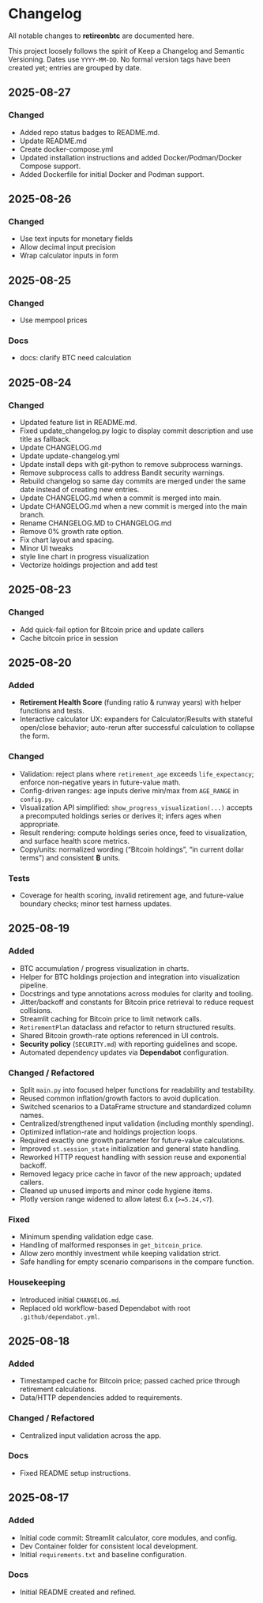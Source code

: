 # Changelog

All notable changes to **retireonbtc** are documented here.

This project loosely follows the spirit of Keep a Changelog and Semantic Versioning. Dates use `YYYY-MM-DD`. No formal version tags have been created yet; entries are grouped by date.

## 2025-08-27

### Changed
- Added repo status badges to README.md.
- Update README.md
- Create docker-compose.yml
- Updated installation instructions and added Docker/Podman/Docker Compose support.
- Added Dockerfile for initial Docker and Podman support.

## 2025-08-26

### Changed
- Use text inputs for monetary fields
- Allow decimal input precision
- Wrap calculator inputs in form

## 2025-08-25

### Changed
- Use mempool prices

### Docs
- docs: clarify BTC need calculation

## 2025-08-24

### Changed
- Updated feature list in README.md.
- Fixed update_changelog.py logic to display commit description and use title as fallback.
- Update CHANGELOG.md
- Update update-changelog.yml
- Update install deps with git-python to remove subprocess warnings.
- Remove subprocess calls to address Bandit security warnings.
- Rebuild changelog so same day commits are merged under the same date instead of creating new entries.
- Update CHANGELOG.md when a commit is merged into main.
- Update CHANGELOG.md when a new commit is merged into the main branch.
- Rename CHANGELOG.MD to CHANGELOG.md
- Remove 0% growth rate option.
- Fix chart layout and spacing.
- Minor UI tweaks
- style line chart in progress visualization
- Vectorize holdings projection and add test

## 2025-08-23

### Changed
- Add quick-fail option for Bitcoin price and update callers
- Cache bitcoin price in session

## 2025-08-20

### Added
- **Retirement Health Score** (funding ratio & runway years) with helper functions and tests.
- Interactive calculator UX: expanders for Calculator/Results with stateful open/close behavior; auto-rerun after successful calculation to collapse the form.

### Changed
- Validation: reject plans where `retirement_age` exceeds `life_expectancy`; enforce non-negative years in future-value math.
- Config-driven ranges: age inputs derive min/max from `AGE_RANGE` in `config.py`.
- Visualization API simplified: `show_progress_visualization(...)` accepts a precomputed holdings series or derives it; infers ages when appropriate.
- Result rendering: compute holdings series once, feed to visualization, and surface health score metrics.
- Copy/units: normalized wording (“Bitcoin holdings”, “in current dollar terms”) and consistent **₿** units.

### Tests
- Coverage for health scoring, invalid retirement age, and future-value boundary checks; minor test harness updates.

## 2025-08-19

### Added
- BTC accumulation / progress visualization in charts.
- Helper for BTC holdings projection and integration into visualization pipeline.
- Docstrings and type annotations across modules for clarity and tooling.
- Jitter/backoff and constants for Bitcoin price retrieval to reduce request collisions.
- Streamlit caching for Bitcoin price to limit network calls.
- `RetirementPlan` dataclass and refactor to return structured results.
- Shared Bitcoin growth-rate options referenced in UI controls.
- **Security policy** (`SECURITY.md`) with reporting guidelines and scope.
- Automated dependency updates via **Dependabot** configuration.

### Changed / Refactored
- Split `main.py` into focused helper functions for readability and testability.
- Reused common inflation/growth factors to avoid duplication.
- Switched scenarios to a DataFrame structure and standardized column names.
- Centralized/strengthened input validation (including monthly spending).
- Optimized inflation-rate and holdings projection loops.
- Required exactly one growth parameter for future-value calculations.
- Improved `st.session_state` initialization and general state handling.
- Reworked HTTP request handling with session reuse and exponential backoff.
- Removed legacy price cache in favor of the new approach; updated callers.
- Cleaned up unused imports and minor code hygiene items.
- Plotly version range widened to allow latest 6.x (`>=5.24,<7`).

### Fixed
- Minimum spending validation edge case.
- Handling of malformed responses in `get_bitcoin_price`.
- Allow zero monthly investment while keeping validation strict.
- Safe handling for empty scenario comparisons in the compare function.

### Housekeeping
- Introduced initial `CHANGELOG.md`.
- Replaced old workflow-based Dependabot with root `.github/dependabot.yml`.

## 2025-08-18

### Added
- Timestamped cache for Bitcoin price; passed cached price through retirement calculations.
- Data/HTTP dependencies added to requirements.

### Changed / Refactored
- Centralized input validation across the app.

### Docs
- Fixed README setup instructions.

## 2025-08-17

### Added
- Initial code commit: Streamlit calculator, core modules, and config.
- Dev Container folder for consistent local development.
- Initial `requirements.txt` and baseline configuration.

### Docs
- Initial README created and refined.
